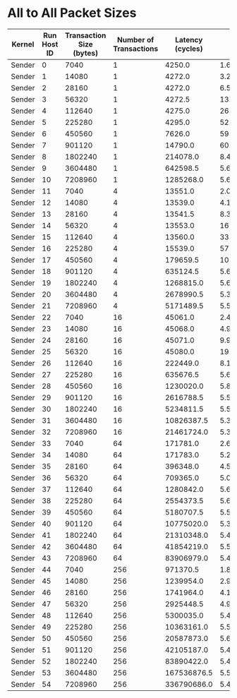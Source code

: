 # All to All Packet Sizes

| Kernel | Run Host ID | Transaction Size (bytes) | Number of Transactions | Latency (cycles) | Bandwidth (bytes/cycle) |
|---|---|---|---|---|---|
| Sender | 0 | 7040 | 1 | 4250.0 | 1.6564705882352941 |
| Sender | 1 | 14080 | 1 | 4272.0 | 3.295880149812734 |
| Sender | 2 | 28160 | 1 | 4272.0 | 6.591760299625468 |
| Sender | 3 | 56320 | 1 | 4272.5 | 13.181977945307658 |
| Sender | 4 | 112640 | 1 | 4275.0 | 26.348538011695908 |
| Sender | 5 | 225280 | 1 | 4295.0 | 52.45168800931315 |
| Sender | 6 | 450560 | 1 | 7626.0 | 59.0820875950695 |
| Sender | 7 | 901120 | 1 | 14790.0 | 60.92765382014875 |
| Sender | 8 | 1802240 | 1 | 214078.0 | 8.419454322192259 |
| Sender | 9 | 3604480 | 1 | 642598.5 | 5.609250259289926 |
| Sender | 10 | 7208960 | 1 | 1285268.0 | 5.608916198395197 |
| Sender | 11 | 7040 | 4 | 13551.0 | 2.0780754187882815 |
| Sender | 12 | 14080 | 4 | 13539.0 | 4.159834552034862 |
| Sender | 13 | 28160 | 4 | 13541.5 | 8.31813315759461 |
| Sender | 14 | 56320 | 4 | 13553.0 | 16.622150077473623 |
| Sender | 15 | 112640 | 4 | 13560.0 | 33.227138643067846 |
| Sender | 16 | 225280 | 4 | 15539.0 | 57.99086170281228 |
| Sender | 17 | 450560 | 4 | 179659.5 | 10.032901137811795 |
| Sender | 18 | 901120 | 4 | 635124.5 | 5.6753179632346455 |
| Sender | 19 | 1802240 | 4 | 1268815.0 | 5.6816643484692335 |
| Sender | 20 | 3604480 | 4 | 2678990.5 | 5.382177408980294 |
| Sender | 21 | 7208960 | 4 | 5171489.5 | 5.575948797085095 |
| Sender | 22 | 7040 | 16 | 45061.0 | 2.4997225982556976 |
| Sender | 23 | 14080 | 16 | 45068.0 | 4.998668678441466 |
| Sender | 24 | 28160 | 16 | 45071.0 | 9.996671917641056 |
| Sender | 25 | 56320 | 16 | 45080.0 | 19.98935226264419 |
| Sender | 26 | 112640 | 16 | 222449.0 | 8.101936598326883 |
| Sender | 27 | 225280 | 16 | 635676.5 | 5.670311203643632 |
| Sender | 28 | 450560 | 16 | 1230020.0 | 5.860859478995851 |
| Sender | 29 | 901120 | 16 | 2616788.5 | 5.509981611745486 |
| Sender | 30 | 1802240 | 16 | 5234811.5 | 5.508514444022245 |
| Sender | 31 | 3604480 | 16 | 10826387.5 | 5.326974188584309 |
| Sender | 32 | 7208960 | 16 | 21461724.0 | 5.3746582112067225 |
| Sender | 33 | 7040 | 64 | 171781.0 | 2.622874473894086 |
| Sender | 34 | 14080 | 64 | 171783.0 | 5.2456878736545525 |
| Sender | 35 | 28160 | 64 | 396348.0 | 4.548843612421839 |
| Sender | 36 | 56320 | 64 | 709365.0 | 5.0833676185929075 |
| Sender | 37 | 112640 | 64 | 1280842.0 | 5.628297967284867 |
| Sender | 38 | 225280 | 64 | 2554373.5 | 5.645258859858221 |
| Sender | 39 | 450560 | 64 | 5180707.5 | 5.566347352819935 |
| Sender | 40 | 901120 | 64 | 10775020.0 | 5.352532111567772 |
| Sender | 41 | 1802240 | 64 | 21310348.0 | 5.413422016235112 |
| Sender | 42 | 3604480 | 64 | 41854219.0 | 5.511938572966233 |
| Sender | 43 | 7208960 | 64 | 83906979.0 | 5.498640802191439 |
| Sender | 44 | 7040 | 256 | 971370.5 | 1.855381695585498 |
| Sender | 45 | 14080 | 256 | 1239954.0 | 2.9070628851746667 |
| Sender | 46 | 28160 | 256 | 1741964.0 | 4.13865955669062 |
| Sender | 47 | 56320 | 256 | 2925448.5 | 4.9284635748261785 |
| Sender | 48 | 112640 | 256 | 5300035.0 | 5.440691542158716 |
| Sender | 49 | 225280 | 256 | 10363161.0 | 5.565536113431957 |
| Sender | 50 | 450560 | 256 | 20587873.0 | 5.602724322312353 |
| Sender | 51 | 901120 | 256 | 42105187.0 | 5.478906031217926 |
| Sender | 52 | 1802240 | 256 | 83890422.0 | 5.4999346061889725 |
| Sender | 53 | 3604480 | 256 | 167536876.5 | 5.507780682062419 |
| Sender | 54 | 7208960 | 256 | 336790686.0 | 5.479673081708417 |
